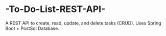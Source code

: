 # -To-Do-List-REST-API-
A REST API to create, read, update, and delete tasks (CRUD). Uses Spring Boot + PostSql Database.
